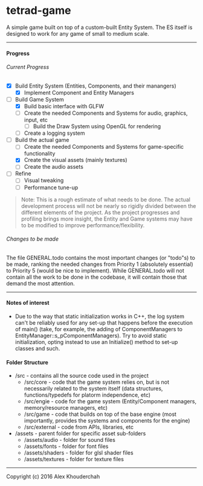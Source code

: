 # tetrad-game
A simple game built on top of a custom-built Entity System. The ES itself is designed to work for any game of small to medium scale.
***

#### Progress
###### Current Progress
- [x] Build Entity System (Entities, Components, and their manangers)
    - [x] Implement Component and Entity Managers
- [ ] Build Game System
    - [x] Build basic interface with GLFW
    - [ ] Create the needed Components and Systems for audio, graphics, input, etc
	    -[ ] Build the Draw System using OpenGL for rendering
    - [ ] Create a logging system
- [ ] Build the actual game
    - [ ] Create the needed Components and Systems for game-specific functionality
    - [x] Create the visual assets (mainly textures)
    - [ ] Create the audio assets
- [ ] Refine
    - [ ] Visual tweaking
    - [ ] Performance tune-up

> Note: This is a rough estimate of what needs to be done. The actual development process will not be nearly so rigidly divided between the different elements of the project. As the project progresses and profiling brings more insight, the Entity and Game systems may have to be modified to improve performance/flexibility.

###### Changes to be made
The file GENERAL.todo contains the most important changes (or "todo"s) to be made, ranking the needed changes from Priority 1 (absolutely essential) to Priority 5 (would be nice to implement). While GENERAL.todo will not contain all the work to be done in the codebase, it will contain those that demand the most attention.
***

#### Notes of interest
- Due to the way that static initialization works in C++, the log system can't be reliably used for any set-up that happens before the execution of main() (take, for example, the adding of ComponentManagers to EntityManager::s_pComponentManagers). Try to avoid static initialization, opting instead to use an Initialize() method to set-up classes and such.

#### Folder Structure
* /src - contains all the source code used in the project
    * /src/core - code that the game system relies on, but is not necessarily related to the system itself (data structures, functions/typedefs for platorm independence, etc)
    * /src/engie - code for the game system (Entity/Component managers, memory/resource managers, etc)
    * /src/game - code that builds on top of the base engine (most importantly, provides the systems and components for the engine)
    * /src/external - code from APIs, libraries, etc
* /assets - parent folder for specific asset sub-folders
    * /assets/audio - folder for sound files
	* /assets/fonts - folder for font files
	* /assets/shaders - folder for glsl shader files
    * /assets/textures - folder for texture files

***

Copyright (c) 2016 Alex Khouderchah
